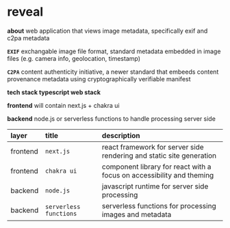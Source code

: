 # reveal

**about**  web application that views image metadata, specifically exif and c2pa metadata

**`EXIF`**  exchangable image file format, standard metadata embedded in image files (e.g. camera info, geolocation, timestamp)

**`C2PA`**  content authenticity initiative, a newer standard that embeeds content provenance metadata using cryptographically verifiable manifest

**tech stack typescript web stack**

**frontend** will contain next.js + chakra ui

**backend** node.js or serverless functions to handle processing server side



|  layer  |  title  |  description |
|:--------|:--------|:-------------|
|  frontend | `next.js`  |  react framework for server side rendering and static site generation |
|  frontend | `chakra ui`  |  component library for react with a focus on accessibility and theming |
|  backend | `node.js`  |  javascript runtime for server side processing |
|  backend | `serverless functions`  |  serverless functions for processing images and metadata |
